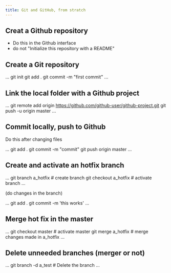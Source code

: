 ```yaml
---
title: Git and GitHub, from stratch
---
```


## Creat a Github repository
* Do this in the Github interface
* do not "Initialize this repository with a README"

## Create a Git repository

...
git init
git add .
git commit -m "first commit"
...

## Link the local folder with a Github project

...
git remote add origin https://github.com/github-user/github-project.git
git push -u origin master
...

## Commit locally, push to Github
Do this after changing files

...
git add .
git commit -m "commit"
git push origin master
...

## Create and activate an hotfix branch

...
git branch a_hotfix     # create branch
git checkout a_hotfix   # activate branch
...

(do changes in the branch)

...
git add .
git commit -m 'this works'
...

## Merge hot fix in the master

...
git checkout master   # activate master
git merge a_hotfix    # merge changes made in a_hotfix
...

## Delete unneeded branches (merger or not)

...
git branch -d a_test  # Delete the branch
...

